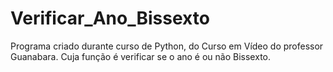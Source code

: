 # Verificar_Ano_Bissexto
Programa criado durante curso de Python, do Curso em Vídeo do professor Guanabara. Cuja função é verificar se o ano é ou não Bissexto.

